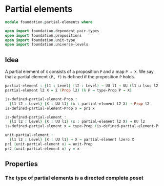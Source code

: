 #  Partial elements

```agda
module foundation.partial-elements where

open import foundation.dependent-pair-types
open import foundation.propositions
open import foundation.unit-type
open import foundation.universe-levels
```

## Idea

A partial element of `X` consists of a proposition `P` and a map `P → X`. We say that a partial element `(P, f)` is defined if the proposition `P` holds.

```agda
partial-element : {l1 : Level} (l2 : Level) → UU l1 → UU (l1 ⊔ lsuc l2)
partial-element l2 X = Σ (Prop l2) (λ P → type-Prop P → X)

is-defined-partial-element-Prop :
  {l1 l2 : Level} {X : UU l1} (x : partial-element l2 X) → Prop l2
is-defined-partial-element-Prop x = pr1 x

is-defined-partial-element :
  {l1 l2 : Level} {X : UU l1} (x : partial-element l2 X) → UU l2
is-defined-partial-element x = type-Prop (is-defined-partial-element-Prop x)

unit-partial-element :
  {l1 l2 : Level} {X : UU l1} → X → partial-element lzero X
pr1 (unit-partial-element x) = unit-Prop
pr2 (unit-partial-element x) y = x
```

## Properties

### The type of partial elements is a directed complete poset
